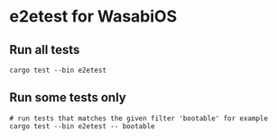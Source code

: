 # e2etest for WasabiOS

## Run all tests

```
cargo test --bin e2etest
```

## Run some tests only

```
# run tests that matches the given filter 'bootable' for example
cargo test --bin e2etest -- bootable
```
